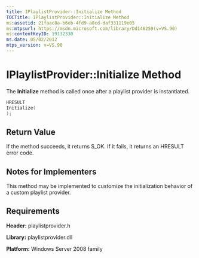 ```yaml
---
title: IPlaylistProvider::Initialize Method
TOCTitle: IPlaylistProvider::Initialize Method
ms:assetid: 21faac8a-b6eb-4fd9-a0cd-daf331119e05
ms:mtpsurl: https://msdn.microsoft.com/library/Dd146259(v=VS.90)
ms:contentKeyID: 19132330
ms.date: 05/02/2012
mtps_version: v=VS.90
---
```


# IPlaylistProvider::Initialize Method

The **Initialize** method is called once after a playlist provider is instantiated.

```cpp
HRESULT
Initialize(
);
```

## Return Value

If the method succeeds, it returns S\_OK. If it fails, it returns an HRESULT error code.

## Notes for Implementers

This method may be implemented to customize the initialization behavior of a custom playlist provider.

## Requirements

**Header:** playlistprovider.h

**Library:** playlistprovider.dll

**Platform:** Windows Server 2008 family

